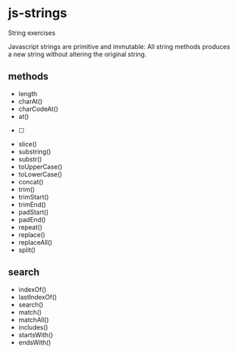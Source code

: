# js-strings

String exercises

Javascript strings are primitive and immutable: All string methods produces a new string without altering the original string.

## methods

- length
- charAt()
- charCodeAt()
- at()
- [ ]
- slice()
- substring()
- substr()
- toUpperCase()
- toLowerCase()
- concat()
- trim()
- trimStart()
- trimEnd()
- padStart()
- padEnd()
- repeat()
- replace()
- replaceAll()
- split()

## search

- indexOf()
- lastIndexOf()
- search()
- match()
- matchAll()
- includes()
- startsWith()
- endsWith()
